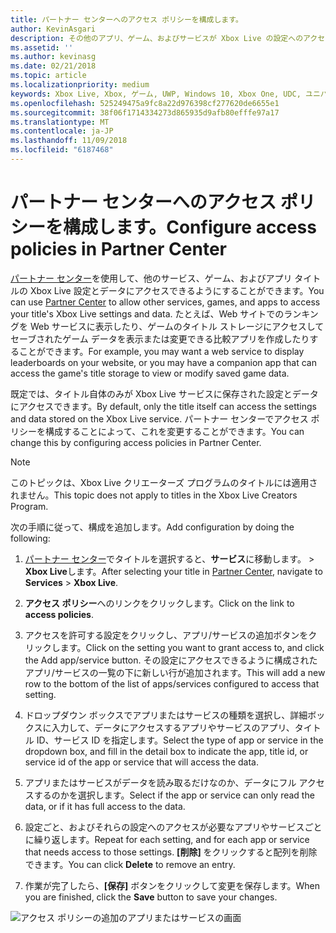 ```yaml
---
title: パートナー センターへのアクセス ポリシーを構成します。
author: KevinAsgari
description: その他のアプリ、ゲーム、およびサービスが Xbox Live の設定へのアクセスを許可するには、パートナー センターでアクセス ポリシーを構成する方法について説明します。
ms.assetid: ''
ms.author: kevinasg
ms.date: 02/21/2018
ms.topic: article
ms.localizationpriority: medium
keywords: Xbox Live, Xbox, ゲーム, UWP, Windows 10, Xbox One, UDC, ユニバーサル デベロッパー センター
ms.openlocfilehash: 525249475a9fc8a22d976398cf277620de6655e1
ms.sourcegitcommit: 38f06f1714334273d865935d9afb80efffe97a17
ms.translationtype: MT
ms.contentlocale: ja-JP
ms.lasthandoff: 11/09/2018
ms.locfileid: "6187468"
---
```

# <a name="configure-access-policies-in-partner-center"></a><span data-ttu-id="d14d7-104">パートナー センターへのアクセス ポリシーを構成します。</span><span class="sxs-lookup"><span data-stu-id="d14d7-104">Configure access policies in Partner Center</span></span>

<span data-ttu-id="d14d7-105">[パートナー センター](https://partner.microsoft.com/dashboard)を使用して、他のサービス、ゲーム、およびアプリ タイトルの Xbox Live 設定とデータにアクセスできるようにすることができます。</span><span class="sxs-lookup"><span data-stu-id="d14d7-105">You can use [Partner Center](https://partner.microsoft.com/dashboard) to allow other services, games, and apps to access your title's Xbox Live settings and data.</span></span> <span data-ttu-id="d14d7-106">たとえば、Web サイトでのランキングを Web サービスに表示したり、ゲームのタイトル ストレージにアクセスしてセーブされたゲーム データを表示または変更できる比較アプリを作成したりすることができます。</span><span class="sxs-lookup"><span data-stu-id="d14d7-106">For example, you may want a web service to display leaderboards on your website, or you may have a companion app that can access the game's title storage to view or modify saved game data.</span></span>

<span data-ttu-id="d14d7-107">既定では、タイトル自体のみが Xbox Live サービスに保存された設定とデータにアクセスできます。</span><span class="sxs-lookup"><span data-stu-id="d14d7-107">By default, only the title itself can access the settings and data stored on the Xbox Live service.</span></span> <span data-ttu-id="d14d7-108">パートナー センターでアクセス ポリシーを構成することによって、これを変更することができます。</span><span class="sxs-lookup"><span data-stu-id="d14d7-108">You can change this by configuring access policies in Partner Center.</span></span>

> [!NOTE]
> <span data-ttu-id="d14d7-109">このトピックは、Xbox Live クリエーターズ プログラムのタイトルには適用されません。</span><span class="sxs-lookup"><span data-stu-id="d14d7-109">This topic does not apply to titles in the Xbox Live Creators Program.</span></span>

<span data-ttu-id="d14d7-110">次の手順に従って、構成を追加します。</span><span class="sxs-lookup"><span data-stu-id="d14d7-110">Add configuration by doing the following:</span></span>

1. <span data-ttu-id="d14d7-111">[パートナー センター](https://partner.microsoft.com/dashboard)でタイトルを選択すると、**サービス**に移動します。 > **Xbox Live**します。</span><span class="sxs-lookup"><span data-stu-id="d14d7-111">After selecting your title in [Partner Center](https://partner.microsoft.com/dashboard), navigate to **Services** > **Xbox Live**.</span></span>

2. <span data-ttu-id="d14d7-112">**アクセス ポリシー**へのリンクをクリックします。</span><span class="sxs-lookup"><span data-stu-id="d14d7-112">Click on the link to **access policies**.</span></span>

3. <span data-ttu-id="d14d7-113">アクセスを許可する設定をクリックし、アプリ/サービスの追加ボタンをクリックします。</span><span class="sxs-lookup"><span data-stu-id="d14d7-113">Click on the setting you want to grant access to, and click the Add app/service button.</span></span> <span data-ttu-id="d14d7-114">その設定にアクセスできるように構成されたアプリ/サービスの一覧の下に新しい行が追加されます。</span><span class="sxs-lookup"><span data-stu-id="d14d7-114">This will add a new row to the bottom of the list of apps/services configured to access that setting.</span></span>

4. <span data-ttu-id="d14d7-115">ドロップダウン ボックスでアプリまたはサービスの種類を選択し、詳細ボックスに入力して、データにアクセスするアプリやサービスのアプリ、タイトル ID、サービス ID を指定します。</span><span class="sxs-lookup"><span data-stu-id="d14d7-115">Select the type of app or service in the dropdown box, and fill in the detail box to indicate the app, title id, or service id of the app or service that will access the data.</span></span>

5. <span data-ttu-id="d14d7-116">アプリまたはサービスがデータを読み取るだけなのか、データにフル アクセスするのかを選択します。</span><span class="sxs-lookup"><span data-stu-id="d14d7-116">Select if the app or service can only read the data, or if it has full access to the data.</span></span>

6. <span data-ttu-id="d14d7-117">設定ごと、およびそれらの設定へのアクセスが必要なアプリやサービスごとに繰り返します。</span><span class="sxs-lookup"><span data-stu-id="d14d7-117">Repeat for each setting, and for each app or service that needs access to those settings.</span></span> <span data-ttu-id="d14d7-118">**[削除]** をクリックすると配列を削除できます。</span><span class="sxs-lookup"><span data-stu-id="d14d7-118">You can click **Delete** to remove an entry.</span></span>

7. <span data-ttu-id="d14d7-119">作業が完了したら、**[保存]** ボタンをクリックして変更を保存します。</span><span class="sxs-lookup"><span data-stu-id="d14d7-119">When you are finished, click the **Save** button to save your changes.</span></span>

![アクセス ポリシーの追加のアプリまたはサービスの画面](../../images/dev-center/data-sharing-2.png)
